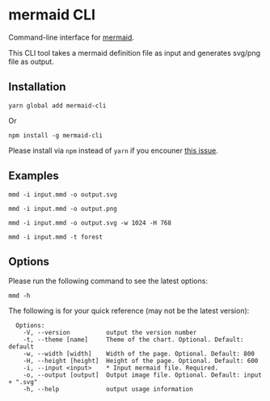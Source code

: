 # mermaid CLI

Command-line interface for [mermaid](https://mermaidjs.github.io/).

This CLI tool takes a mermaid definition file as input and generates svg/png file as output.


## Installation

```
yarn global add mermaid-cli
```

 Or

```
npm install -g mermaid-cli
```

Please install via `npm` instead of `yarn` if you encouner [this issue](https://github.com/yarnpkg/yarn/issues/2224).


## Examples

```
mmd -i input.mmd -o output.svg
```

```
mmd -i input.mmd -o output.png
```

```
mmd -i input.mmd -o output.svg -w 1024 -H 768
```

```
mmd -i input.mmd -t forest
```


## Options

Please run the following command to see the latest options:

```
mmd -h
```

The following is for your quick reference (may not be the latest version):

```
  Options:
    -V, --version          output the version number
    -t, --theme [name]     Theme of the chart. Optional. Default: default
    -w, --width [width]    Width of the page. Optional. Default: 800
    -H, --height [height]  Height of the page. Optional. Default: 600
    -i, --input <input>    * Input mermaid file. Required.
    -o, --output [output]  Output image file. Optional. Default: input + ".svg"
    -h, --help             output usage information
```
